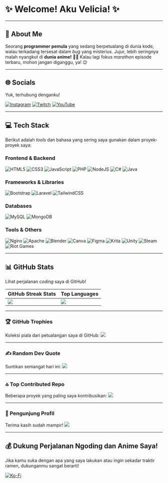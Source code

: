 # ✨ Welcome! Aku Velicia! ✨

---

## 💫 About Me
Seorang **programmer pemula** yang sedang berpetualang di dunia kode, walau terkadang tersesat dalam *bug* yang misterius. Jujur, lebih seringnya malah nyangkut di **dunia anime!** 🍜👾 Kalau lagi fokus *marathon* episode terbaru, mohon jangan diganggu, ya! 😉

---

## 🌐 Socials
Yuk, terhubung denganku!

[![Instagram](https://img.shields.io/badge/Instagram-%23E4405F.svg?logo=Instagram&logoColor=white)]([https://instagram.com/bimsmurderqueen08](https://www.instagram.com/veliciarin_?igsh=cHNnemFvaXZ1cWRr)) [![Twitch](https://img.shields.io/badge/Twitch-%239146FF.svg?logo=Twitch&logoColor=white)](https://twitch.tv/veliciafuu) [![YouTube](https://img.shields.io/badge/YouTube-%23FF0000.svg?logo=YouTube&logoColor=white)](https://youtube.com/@UC8sGXMJYx5bUokpabUvXh1Q)

---

## 💻 Tech Stack
Berikut adalah *tools* dan bahasa yang sering saya gunakan dalam proyek-proyek saya:

### Frontend & Backend
![HTML5](https://img.shields.io/badge/html5-%23E34F26.svg?style=for-the-badge&logo=html5&logoColor=white) ![CSS3](https://img.shields.io/badge/css3-%231572B6.svg?style=for-the-badge&logo=css3&logoColor=white) ![JavaScript](https://img.shields.io/badge/javascript-%23323330.svg?style=for-the-badge&logo=javascript&logoColor=%23F7DF1E) ![PHP](https://img.shields.io/badge/php-%23777BB4.svg?style=for-the-badge&logo=php&logoColor=white) ![NodeJS](https://img.shields.io/badge/node.js-6DA55F?style=for-the-badge&logo=node.js&logoColor=white) ![C#](https://img.shields.io/badge/c%23-%23239120.svg?style=for-the-badge&logo=csharp&logoColor=white) ![Java](https://img.shields.io/badge/java-%23ED8B00.svg?style=for-the-badge&logo=openjdk&logoColor=white)

### Frameworks & Libraries
![Bootstrap](https://img.shields.io/badge/bootstrap-%238511FA.svg?style=for-the-badge&logo=bootstrap&logoColor=white) ![Laravel](https://img.shields.io/badge/laravel-%23FF2D20.svg?style=for-the-badge&logo=laravel&logoColor=white) ![TailwindCSS](https://img.shields.io/badge/tailwindcss-%2338B2AC.svg?style=for-the-badge&logo=tailwind-css&logoColor=white)

### Databases
![MySQL](https://img.shields.io/badge/mysql-4479A1.svg?style=for-the-badge&logo=mysql&logoColor=white) ![MongoDB](https://img.shields.io/badge/MongoDB-%234ea94b.svg?style=for-the-badge&logo=mongodb&logoColor=white)

### Tools & Others
![Nginx](https://img.shields.io/badge/nginx-%23009639.svg?style=for-the-badge&logo=nginx&logoColor=white) ![Apache](https://img.shields.io/badge/apache-%23D42029.svg?style=for-the-badge&logo=apache&logoColor=white) ![Blender](https://img.shields.io/badge/blender-%23F5792A.svg?style=for-the-badge&logo=blender&logoColor=white) ![Canva](https://img.shields.io/badge/Canva-%2300C4CC.svg?style=for-the-badge&logo=Canva&logoColor=white) ![Figma](https://img.shields.io/badge/figma-%23F24E1E.svg?style=for-the-badge&logo=figma&logoColor=white) ![Krita](https://img.shields.io/badge/Krita-203759?style=for-the-badge&logo=krita&logoColor=EEF37B) ![Unity](https://img.shields.io/badge/unity-%23000000.svg?style=for-the-badge&logo=unity&logoColor=white) ![Steam](https://img.shields.io/badge/steam-%23000000.svg?style=for-the-badge&logo=steam&logoColor=white) ![Riot Games](https://img.shields.io/badge/riotgames-D32936.svg?style=for-the-badge&logo=riotgames&logoColor=white)

---

## 📊 GitHub Stats
Lihat perjalanan *coding* saya di GitHub!

| GitHub Streak Stats | Top Languages |
|---|---|
| ![](https://nirzak-streak-stats.vercel.app/?user=Miuki08&theme=outrun&hide_border=true) | ![](https://github-readme-stats.vercel.app/api/top-langs/?username=Miuki08&theme=outrun&hide_border=true&include_all_commits=false&count_private=false&layout=compact) |

---

### 🏆 GitHub Trophies
Koleksi piala dari petualangan saya di GitHub:
![](https://github-profile-trophy.vercel.app/?username=Miuki08&theme=monokai&no-frame=true&no-bg=false&margin-w=4)

---

### ✍️ Random Dev Quote
Suntikan semangat hari ini:
![](https://quotes-github-readme.vercel.app/api?type=horizontal&theme=tokyonight)

---

### 🔝 Top Contributed Repo
Beberapa proyek yang paling saya kontribusikan:
![](https://github-contributor-stats.vercel.app/api?username=Miuki08&limit=5&theme=outrun&combine_all_yearly_contributions=true)

---

### 🚀 Pengunjung Profil
Terima kasih sudah mampir!
[![](https://visitcount.itsvg.in/api?id=Miuki08&icon=6&color=1)](https://visitcount.itsvg.in)

---

## 💰 Dukung Perjalanan Ngoding dan Anime Saya!
Jika kamu suka dengan apa yang saya lakukan atau ingin sekadar traktir ramen, dukunganmu sangat berarti!

[![Ko-Fi](https://img.shields.io/badge/Ko--fi-F16061?style=for-the-badge&logo=ko-fi&logoColor=white)](https://ko-fi.com/lilyaveniciaa)
